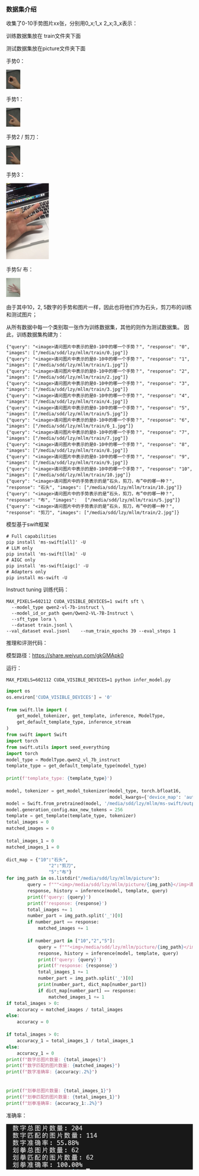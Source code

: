 ### 数据集介绍
收集了0-10手势图片xx张，分别用0_x;1_x 2_x;3_x表示：

训练数据集放在 train文件夹下面

测试数据集放在picture文件夹下面

手势0：

<img src="./train/0.jpg" alt="image-20230730112942405" style="zoom:5%;" />



手势1：

<img src="./train/1.jpg" alt="image-20230730112942405" style="zoom:5%;" />



手势2 / 剪刀：

<img src="./train/2.jpg" alt="image-20230730112942405" style="zoom:5%;" />

手势3：



<img src="./train/3.jpg" alt="image-20230730112942405" style="zoom:20%;" />





手势5/ 布：



<img src="./train/5.jpg" alt="image-20230730112942405" style="zoom:5%;" />









由于其中10，2, 5数字的手势和图片一样，因此也将他们作为石头，剪刀布的训练和测试图片；

从所有数据中每一个类别取一张作为训练数据集，其他的则作为测试数据集。
因此，训练数据集构建为：

```
{"query": "<image>请问图片中表示的是0-10中的哪一个手势？", "response": "0", "images": ["/media/sdd/lzy/mllm/train/0.jpg"]}
{"query": "<image>请问图片中表示的是0-10中的哪一个手势？", "response": "1", "images": ["/media/sdd/lzy/mllm/train/1.jpg"]}
{"query": "<image>请问图片中表示的是0-10中的哪一个手势？", "response": "2", "images": ["/media/sdd/lzy/mllm/train/2.jpg"]}
{"query": "<image>请问图片中表示的是0-10中的哪一个手势？", "response": "3", "images": ["/media/sdd/lzy/mllm/train/3.jpg"]}
{"query": "<image>请问图片中表示的是0-10中的哪一个手势？", "response": "4", "images": ["/media/sdd/lzy/mllm/train/4.jpg"]}
{"query": "<image>请问图片中表示的是0-10中的哪一个手势？", "response": "5", "images": ["/media/sdd/lzy/mllm/train/5.jpg"]}
{"query": "<image>请问图片中表示的是0-10中的哪一个手势？", "response": "6", "images": ["/media/sdd/lzy/mllm/train/6_1.jpg"]}
{"query": "<image>请问图片中表示的是0-10中的哪一个手势？", "response": "7", "images": ["/media/sdd/lzy/mllm/train/7.jpg"]}
{"query": "<image>请问图片中表示的是0-10中的哪一个手势？", "response": "8", "images": ["/media/sdd/lzy/mllm/train/8.jpg"]}
{"query": "<image>请问图片中表示的是0-10中的哪一个手势？", "response": "9", "images": ["/media/sdd/lzy/mllm/train/9.jpg"]}
{"query": "<image>请问图片中表示的是0-10中的哪一个手势？", "response": "10", "images": ["/media/sdd/lzy/mllm/train/10.jpg"]}
{"query": "<image>请问图片中的手势表示的是“石头，剪刀，布”中的哪一种？", "response": "石头", "images": ["/media/sdd/lzy/mllm/train/10.jpg"]}
{"query": "<image>请问图片中的手势表示的是“石头，剪刀，布”中的哪一种？", "response": "布", "images":   ["/media/sdd/lzy/mllm/train/5.jpg"]}
{"query": "<image>请问图片中的手势表示的是“石头，剪刀，布”中的哪一种？", "response": "剪刀", "images": ["/media/sdd/lzy/mllm/train/2.jpg"]}
```

模型基于swift框架

```
# Full capabilities
pip install 'ms-swift[all]' -U
# LLM only
pip install 'ms-swift[llm]' -U
# AIGC only
pip install 'ms-swift[aigc]' -U
# Adapters only
pip install ms-swift -U
```

Instruct tuning 训练代码：

```
MAX_PIXELS=602112 CUDA_VISIBLE_DEVICES=1 swift sft \
  --model_type qwen2-vl-7b-instruct \
  --model_id_or_path qwen/Qwen2-VL-7B-Instruct \
  --sft_type lora \
  --dataset train.jsonl \
--val_dataset eval.jsonl    --num_train_epochs 39 --eval_steps 1
```

推理和评测代码：

模型路径：https://share.weiyun.com/gkGMApk0

运行：

```
MAX_PIXELS=602112 CUDA_VISIBLE_DEVICES=1 python infer_model.py
```




```python
import os
os.environ['CUDA_VISIBLE_DEVICES'] = '0'

from swift.llm import (
    get_model_tokenizer, get_template, inference, ModelType,
    get_default_template_type, inference_stream
)
from swift import Swift
import torch
from swift.utils import seed_everything
import torch
model_type = ModelType.qwen2_vl_7b_instruct
template_type = get_default_template_type(model_type)

print(f'template_type: {template_type}')

model, tokenizer = get_model_tokenizer(model_type, torch.bfloat16,
                                       model_kwargs={'device_map': 'auto'})
model = Swift.from_pretrained(model, '/media/sdd/lzy/mllm/ms-swift/output/qwen2-vl-7b-instruct/v7-20241120-163331/checkpoint-17')
model.generation_config.max_new_tokens = 256
template = get_template(template_type, tokenizer)
total_images = 0
matched_images = 0

total_images_1 = 0
matched_images_1 = 0

dict_map = {"10":"石头",
                "2":"剪刀",
                "5":"布"}
for img_path in os.listdir("/media/sdd/lzy/mllm/picture"):
        query = f"""<img>/media/sdd/lzy/mllm/picture/{img_path}</img>请问图片中表示的是0-10中的哪一个手势？"""
        response, history = inference(model, template, query)
        print(f'query: {query}')
        print(f'response: {response}')
        total_images += 1
        number_part = img_path.split('_')[0]
        if number_part == response:
            matched_images += 1

        if number_part in ["10","2","5"]:
            query = f"""<img>/media/sdd/lzy/mllm/picture/{img_path}</img>图请问图片中的手势表示的是“石头，剪刀，布”中的哪一种？"""
            response, history = inference(model, template, query)
            print(f'query: {query}')
            print(f'response: {response}')
            total_images_1 += 1
            number_part = img_path.split('_')[0]
            print(number_part, dict_map[number_part])
            if dict_map[number_part] == response:
                matched_images_1 += 1
if total_images > 0:
    accuracy = matched_images / total_images
else:
    accuracy = 0

if total_images > 0:
    accuracy_1 = total_images_1 / total_images_1
else:
    accuracy_1 = 0
print(f"数字总图片数量: {total_images}")
print(f"数字匹配的图片数量: {matched_images}")
print(f"数字准确率: {accuracy:.2%}")


print(f"划拳总图片数量: {total_images_1}")
print(f"划拳匹配的图片数量: {total_images_1}")
print(f"划拳准确率: {accuracy_1:.2%}")
```
准确率：

![image-20230730112942405](acc.png)